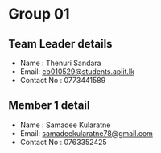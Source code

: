 # Group 01

## Team Leader details
- Name : Thenuri Sandara
- Email: cb010529@students.apiit.lk
- Contact No : 0773441589

## Member 1 detail
- Name : Samadee Kularatne
- Email: samadeekularatne78@gmail.com
- Contact No : 0763352425